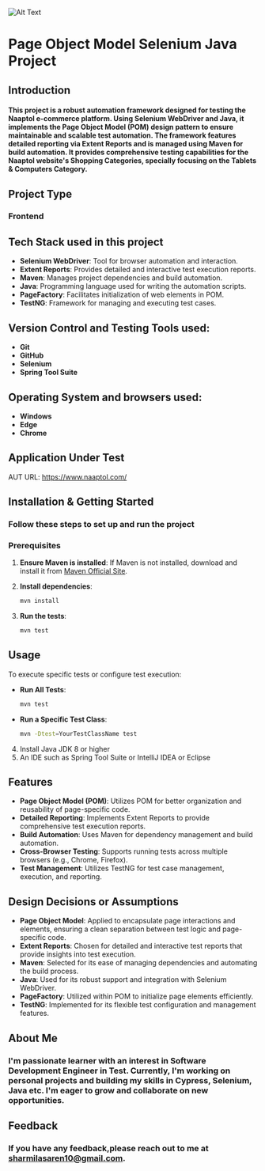    ![Alt Text](https://th.bing.com/th/id/OIP._yAco1HOcUFQkmSmG-0SEAHaCm?pid=ImgDet&w=151&h=74.99666666666666&c=7)
# Page Object Model Selenium Java Project
## Introduction
#### This project is a robust automation framework designed for testing the Naaptol e-commerce platform. Using Selenium WebDriver and Java, it implements the Page Object Model (POM) design pattern to ensure maintainable and scalable test automation. The framework features detailed reporting via Extent Reports and is managed using Maven for build automation. It provides comprehensive testing capabilities for the Naaptol website's Shopping Categories, specially focusing on the Tablets & Computers Category.
## Project Type 
### Frontend
## Tech Stack used in this project
- **Selenium WebDriver**: Tool for browser automation and interaction.
- **Extent Reports**: Provides detailed and interactive test execution reports.
- **Maven**: Manages project dependencies and build automation.
- **Java**: Programming language used for writing the automation scripts.
- **PageFactory**: Facilitates initialization of web elements in POM.
- **TestNG**: Framework for managing and executing test cases.

## Version Control and Testing Tools used:
- **Git**
- **GitHub**
- **Selenium**
- **Spring Tool Suite**
## Operating System and browsers used:
- **Windows**
- **Edge**
- **Chrome**
## Application Under Test
AUT URL:  https://www.naaptol.com/ 

##  Installation & Getting Started
### Follow these steps to set up and run the project
### Prerequisites
1. **Ensure Maven is installed**: If Maven is not installed, download and install it from [Maven Official Site](https://maven.apache.org/).
2. **Install dependencies**:
    ```bash
    mvn install
    ```

3. **Run the tests**:
    ```bash
    mvn test
    ```

## Usage
To execute specific tests or configure test execution:

- **Run All Tests**:
    ```bash
    mvn test
    ```

- **Run a Specific Test Class**:
    ```bash
    mvn -Dtest=YourTestClassName test
    ```

4. Install Java JDK 8 or higher
5. An IDE such as Spring Tool Suite or IntelliJ IDEA or Eclipse
   
## Features
- **Page Object Model (POM)**: Utilizes POM for better organization and reusability of page-specific code.
- **Detailed Reporting**: Implements Extent Reports to provide comprehensive test execution reports.
- **Build Automation**: Uses Maven for dependency management and build automation.
- **Cross-Browser Testing**: Supports running tests across multiple browsers (e.g., Chrome, Firefox).
- **Test Management**: Utilizes TestNG for test case management, execution, and reporting.
  
## Design Decisions or Assumptions
- **Page Object Model**: Applied to encapsulate page interactions and elements, ensuring a clean separation between test logic and page-specific code.
- **Extent Reports**: Chosen for detailed and interactive test reports that provide insights into test execution.
- **Maven**: Selected for its ease of managing dependencies and automating the build process.
- **Java**: Used for its robust support and integration with Selenium WebDriver.
- **PageFactory**: Utilized within POM to initialize page elements efficiently.
- **TestNG**: Implemented for its flexible test configuration and management features.

## About Me
### I'm passionate learner with an interest in Software Development Engineer in Test. Currently, I'm working on personal projects and building my skills in Cypress, Selenium, Java etc. I'm eager to grow and collaborate on new opportunities.

## Feedback
### If you have any feedback,please reach out to me at sharmilasaren10@gmail.com.
